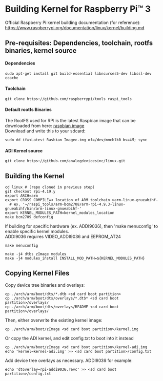 # Building Kernel for Raspberry Pi™ 3

Official Raspberry Pi kernel building documentation (for reference):
https://www.raspberrypi.org/documentation/linux/kernel/building.md

## Pre-requisites: Dependencies, toolchain, rootfs binaries, kernel source

#### Dependencies
````
sudo apt-get install git build-essential libncurses5-dev libssl-dev ccache
````

#### Toolchain
```
git clone https://github.com/raspberrypi/tools raspi_tools
```

#### Default rootfs Binaries
The RootFS used for RPI is the latest Raspbian image that can be downloaded from here: [raspbian image](https://downloads.raspberrypi.org/raspbian_latest)  
Download and write this to your sdcard:
```
sudo dd if=<Latest Rasbian Image>.img of=/dev/mmcblk0 bs=4M; sync
```

#### ADI Kernel source
```
git clone https://github.com/analogdevicesinc/linux.git
```

## Building the Kernel

```
cd linux # (repo cloned in previous step)
git checkout rpi-4.19.y
export ARCH=arm
export CROSS_COMPILE=< location of ARM toolchain >arm-linux-gnueabihf-
  # ex. '~/raspi_tools/arm-bcm2708/arm-rpi-4.9.3-linux-gnueabihf/bin/arm-linux-gnueabihf-'
export KERNEL_MODULES_PATH=kernel_modules_location
make bcm2709_defconfig
```
If building for specific hardware (ex. ADDI9036), then 'make menuconfig' to enable specific kernel modules.  
ADDI9036 requires VIDEO_ADDI9036 and EEPROM_AT24
```
make menuconfig
```
```
make -j4 dtbs zImage modules
make -j4 modules_install INSTALL_MOD_PATH=${KERNEL_MODULES_PATH}
```

## Copying Kernel Files
Copy device tree binaries and overlays:
```
cp ./arch/arm/boot/dts/*.dtb <sd card boot partition>
cp ./arch/arm/boot/dts/overlays/*.dtb* <sd card boot partition>/overlays/
cp ./arch/arm/boot/dts/overlays/README <sd card boot partition>/overlays/
```
Then, either overwrite the existing kernel image:
```
cp ./arch/arm/boot/zImage <sd card boot partition>/kernel.img
```
Or copy the ADI kernel, and edit  config.txt to boot into it instead
```
cp ./arch/arm/boot/zImage <sd card boot partition>/kernel-adi.img
echo 'kernel=kernel-adi.img' >> <sd card boot partition>/config.txt
```
Add device tree overlays as necessary. ADDI9036 for example:
```
echo 'dtoverlay=rpi-addi9036,revc' >> <sd card boot partition>/config.txt
```

